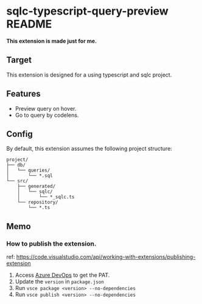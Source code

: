 # sqlc-typescript-query-preview README

**This extension is made just for me.**

## Target

This extension is designed for a using typescript and sqlc project.

## Features

- Preview query on hover.
- Go to query by codelens.

## Config

By default, this extension assumes the following project structure:

```plaintext
project/
├── db/
│   └── queries/
│       └── *.sql
└── src/
    ├── generated/
    │   └── sqlc/
    │       └── *_sqlc.ts
    └── repository/
        └── *.ts
```

## Memo

### How to publish the extension.

ref: https://code.visualstudio.com/api/working-with-extensions/publishing-extension

1. Access [Azure DevOps](https://dev.azure.com/) to get the PAT.
2. Update the `version` in `package.json`
3. Run `vsce package <version> --no-dependencies`
4. Run `vsce publish <version> --no-dependencies`
